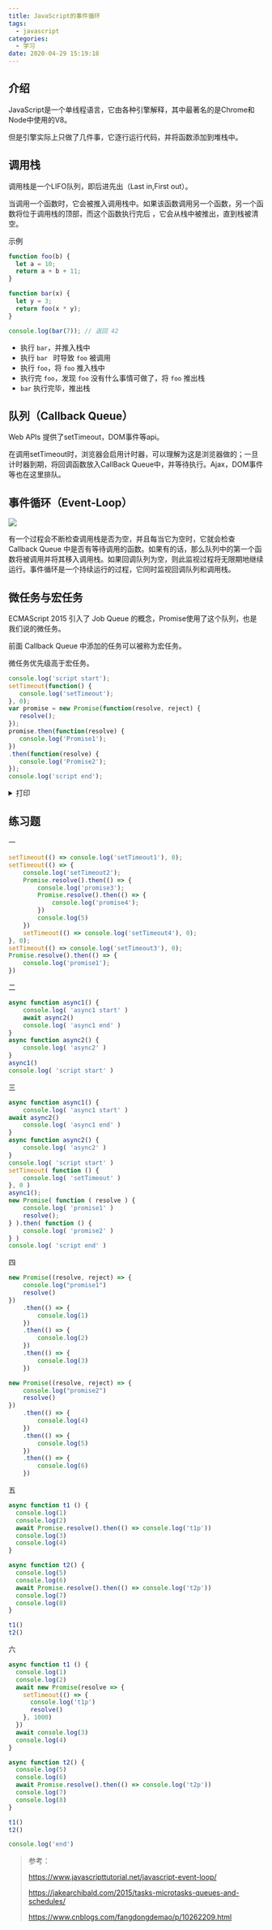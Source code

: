 ```yaml
---
title: JavaScript的事件循环
tags:
  - javascript
categories:
  - 学习
date: 2020-04-29 15:19:18
---
```


## 介绍

JavaScript是一个单线程语言，它由各种引擎解释，其中最著名的是Chrome和Node中使用的V8。

但是引擎实际上只做了几件事，它逐行运行代码，并将函数添加到堆栈中。

## 调用栈

调用栈是一个LIFO队列，即后进先出（Last in,First out）。

当调用一个函数时，它会被推入调用栈中。如果该函数调用另一个函数，另一个函数将位于调用栈的顶部，而这个函数执行完后 ，它会从栈中被推出，直到栈被清空。

示例

```javascript
function foo(b) {
  let a = 10;
  return a + b + 11;
}

function bar(x) {
  let y = 3;
  return foo(x * y);
}

console.log(bar(7)); // 返回 42

```

- 执行 `bar`，并推入栈中
- 执行 `bar ` 时导致 `foo` 被调用
- 执行 `foo`，将 `foo` 推入栈中
- 执行完 `foo`，发现 `foo` 没有什么事情可做了，将 `foo` 推出栈
- `bar` 执行完毕，推出栈



## 队列（Callback Queue）

Web APIs 提供了setTimeout，DOM事件等api。

在调用setTimeout时，浏览器会启用计时器，可以理解为这是浏览器做的；一旦计时器到期，将回调函数放入CallBack Queue中，并等待执行。Ajax，DOM事件等也在这里排队。

## 事件循环（Event-Loop）

![](/images/javascript-event-loop.png)

有一个过程会不断检查调用栈是否为空，并且每当它为空时，它就会检查 Callback Queue 中是否有等待调用的函数。如果有的话，那么队列中的第一个函数将被调用并将其移入调用栈。如果回调队列为空，则此监视过程将无限期地继续运行。事件循环是一个持续运行的过程，它同时监视回调队列和调用栈。

## 微任务与宏任务

ECMAScript 2015 引入了 Job Queue 的概念，Promise使用了这个队列，也是我们说的微任务。

前面 Callback Queue 中添加的任务可以被称为宏任务。

微任务优先级高于宏任务。

```javascript
console.log('script start');
setTimeout(function() {
   console.log('setTimeout');
}, 0);
var promise = new Promise(function(resolve, reject) {
   resolve();
});
promise.then(function(resolve) {
   console.log('Promise1');
})
.then(function(resolve) {
   console.log('Promise2');
});
console.log('script end');
```

<details>
  <summary>打印</summary>
  <pre>
  script start
  script end
  Promise1
  Promise2
  setTimeout
  </pre>
</details>

## 练习题

一

```javascript
setTimeout(() => console.log('setTimeout1'), 0);  
setTimeout(() => {																
    console.log('setTimeout2');
    Promise.resolve().then(() => {
        console.log('promise3');
        Promise.resolve().then(() => {
            console.log('promise4');
        })
        console.log(5)
    })
    setTimeout(() => console.log('setTimeout4'), 0);  
}, 0);
setTimeout(() => console.log('setTimeout3'), 0);  
Promise.resolve().then(() => {
    console.log('promise1');
})
```

二

```javascript
async function async1() {
    console.log( 'async1 start' )
    await async2()
    console.log( 'async1 end' )
}
async function async2() {
    console.log( 'async2' )
}
async1()
console.log( 'script start' )
```

三

```javascript
async function async1() {
	console.log( 'async1 start' )
await async2()
	console.log( 'async1 end' )
}
async function async2() {
	console.log( 'async2' )
}
console.log( 'script start' )
setTimeout( function () {
    console.log( 'setTimeout' )
}, 0 )
async1();
new Promise( function ( resolve ) {
    console.log( 'promise1' )
    resolve();
} ).then( function () {
    console.log( 'promise2' ) 
} )
console.log( 'script end' )
```

四

```javascript
new Promise((resolve, reject) => {
    console.log("promise1")
    resolve()
})
    .then(() => {
        console.log(1)
    })
    .then(() => {
        console.log(2)
    })
    .then(() => {
        console.log(3)
    })

new Promise((resolve, reject) => {
    console.log("promise2")
    resolve()
})
    .then(() => {
        console.log(4)
    })
    .then(() => {
        console.log(5)
    })
    .then(() => {
        console.log(6)
    })
```



五

```javascript
async function t1 () {
  console.log(1)
  console.log(2)
  await Promise.resolve().then(() => console.log('t1p'))
  console.log(3)
  console.log(4)
}

async function t2() {
  console.log(5)
  console.log(6)
  await Promise.resolve().then(() => console.log('t2p'))
  console.log(7)
  console.log(8)
}

t1()
t2()	
```

六

```javascript
async function t1 () {
  console.log(1)
  console.log(2)
  await new Promise(resolve => {
    setTimeout(() => {
      console.log('t1p')
      resolve()
    }, 1000)
  })
  await console.log(3)
  console.log(4)
}

async function t2() {
  console.log(5)
  console.log(6)
  await Promise.resolve().then(() => console.log('t2p'))
  console.log(7)
  console.log(8)
}

t1()
t2()

console.log('end')
```

> 参考：
>
> https://www.javascripttutorial.net/javascript-event-loop/
>
> https://jakearchibald.com/2015/tasks-microtasks-queues-and-schedules/
>
> https://www.cnblogs.com/fangdongdemao/p/10262209.html










